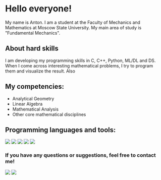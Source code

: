 # Hello everyone!

My name is Anton. I am a student at the Faculty of Mechanics and Mathematics at Moscow State University. My main area of study is "Fundamental Mechanics". 

## About hard skills
I am developing my programming skills in C, C++, Python, ML/DL and DS. When I come across interesting mathematical problems, I try to program them and visualize the result. Also 

## My competencies:

- Analytical Geometry
- Linear Algebra
- Mathematical Analysis
- Other core mathematical disciplines   

## Programming languages and tools:
![]( https://img.shields.io/badge/C++-090909?logo=cplusplus&style=for-the-badge&logoColor=6997D3)
![]( https://img.shields.io/badge/C-090909?logo=c&style=for-the-badge&logoColor=6997D3)
![]( https://img.shields.io/badge/Python-090909?logo=python&style=for-the-badge&logoColor=6997D3)
![]( https://img.shields.io/badge/Qt-090909?logo=Qt&style=for-the-badge&logoColor=#3FC74F)
![]( https://img.shields.io/badge/Wolfram-090909?logo=wolfram&style=for-the-badge&logoColor=DD1100)

### If you have any questions or suggestions, feel free to contact me!

[![](https://img.shields.io/badge/Telegram-2CA5E0?style=for-the-badge&logo=telegram&logoColor=white)](https://t.me/the_ancored) [![](https://img.shields.io/badge/VKONTAKTE-%232E87FB.svg?&style=for-the-badge&logo=vk&logoColor=white
)](https://vk.com/the_ancored)
